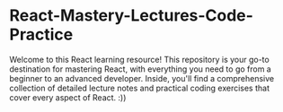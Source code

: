 # React-Mastery-Lectures-Code-Practice
Welcome to this React learning resource! This repository is your go-to destination for mastering React, with everything you need to go from a beginner to an advanced developer. Inside, you'll find a comprehensive collection of detailed lecture notes and practical coding exercises that cover every aspect of React.
:))